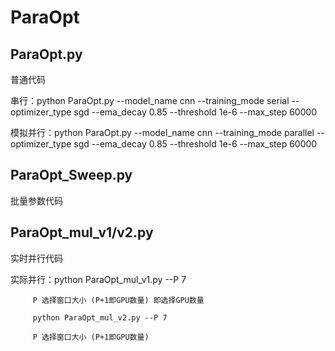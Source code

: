# ParaOpt
## ParaOpt.py 

普通代码

串行：python ParaOpt.py --model_name cnn --training_mode serial --optimizer_type sgd --ema_decay 0.85 --threshold 1e-6 --max_step 60000

模拟并行：python ParaOpt.py --model_name cnn --training_mode parallel --optimizer_type sgd --ema_decay 0.85 --threshold 1e-6 --max_step 60000

## ParaOpt_Sweep.py

批量参数代码

## ParaOpt_mul_v1/v2.py

实时并行代码

实际并行：python ParaOpt_mul_v1.py --P 7 

         P 选择窗口大小 (P+1即GPU数量) 即选择GPU数量

         python ParaOpt_mul_v2.py --P 7

         P 选择窗口大小 (P+1即GPU数量)
